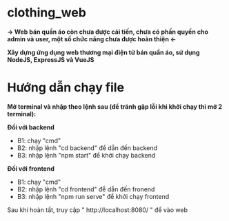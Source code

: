 # clothing_web
**-> Web bán quần áo còn chưa được cải tiến, chưa có phần quyền cho admin và user, một số chức năng chưa được hoàn thiện <-**
 
**Xây dựng ứng dụng web thương mại điện tử bán quần áo, sử dụng NodeJS, ExpressJS và VueJS**

# Hướng dẫn chạy file

**Mở terminal và nhập theo lệnh sau (để tránh gặp lỗi khi khởi chạy thì mở 2 terminal):**

**Đối với backend**
- B1: chạy "cmd"
- B2: nhập lệnh "cd backend" để dẫn đến backend
- B3: nhập lệnh "npm start" để khởi chạy backend

**Đối với frontend**
- B1: chạy "cmd"
- B2: nhập lệnh "cd frontend" đễ dẫn đến fronend
- B3: nhập lệnh "npm run serve" để khởi chạy frontend

Sau khi hoàn tất, truy cập " http://localhost:8080/ " để vào web
